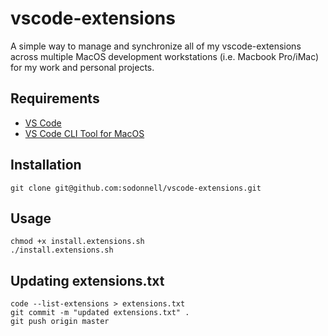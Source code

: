 # vscode-extensions

A simple way to manage and synchronize all of my vscode-extensions across multiple MacOS development workstations (i.e. Macbook Pro/iMac) for my work and personal projects.

## Requirements

* [VS Code](https://code.visualstudio.com/download)
* [VS Code CLI Tool for MacOS](https://code.visualstudio.com/docs/setup/mac)

## Installation

```
git clone git@github.com:sodonnell/vscode-extensions.git
```

## Usage


```
chmod +x install.extensions.sh
./install.extensions.sh
```

## Updating extensions.txt

```
code --list-extensions > extensions.txt
git commit -m "updated extensions.txt" .
git push origin master
```